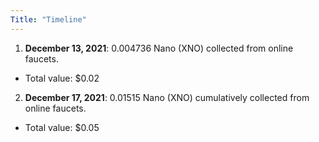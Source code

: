 ```yaml
---
Title: "Timeline"
---
```


1. __December 13, 2021__: 0.004736 Nano (XNO) collected from online faucets. 
  - Total value: $0.02
2. __December 17, 2021__: 0.01515 Nano (XNO) cumulatively collected from online faucets. 
  - Total value: $0.05
